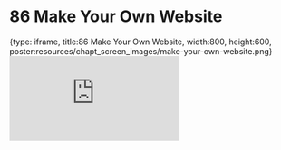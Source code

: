 # 86 Make Your Own Website
 
{type: iframe, title:86 Make Your Own Website, width:800, height:600, poster:resources/chapt_screen_images/make-your-own-website.png}
![](https://datatrail-jhu.github.io/DataTrail/no_toc/make-your-own-website.html)
 

 
